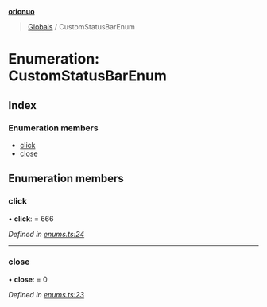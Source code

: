 **[orionuo](../README.md)**

> [Globals](../globals.md) / CustomStatusBarEnum

# Enumeration: CustomStatusBarEnum

## Index

### Enumeration members

* [click](customstatusbarenum.md#click)
* [close](customstatusbarenum.md#close)

## Enumeration members

### click

•  **click**:  = 666

*Defined in [enums.ts:24](https://github.com/msviha/orionuo/blob/94d05d0/src/enums.ts#L24)*

___

### close

•  **close**:  = 0

*Defined in [enums.ts:23](https://github.com/msviha/orionuo/blob/94d05d0/src/enums.ts#L23)*
